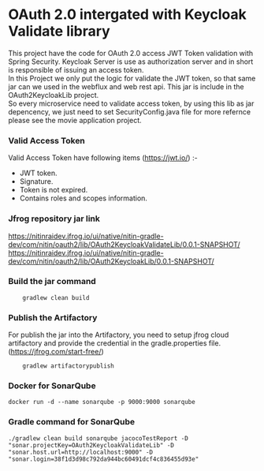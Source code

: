 # OAuth 2.0 intergated with Keycloak Validate library
This project have the code for OAuth 2.0 access JWT Token validation with Spring Security. Keycloak Server is use as authorization server and in short is responsible of issuing an access token.<br/>
In this Project we only put the logic for validate the JWT token, so that same jar can we used in the webflux and web rest api. This jar is include in the OAuth2KeycloakLib project.  
So every microservice need to validate access token, by using this lib as jar depencency, we just need to set SecurityConfig.java file for more refernce please see the movie application project.     

### Valid Access Token 
Valid Access Token have following items (https://jwt.io/) :- <br/>
* JWT token. <br/>
* Signature. <br/> 
* Token is not expired. <br/>
* Contains roles and scopes information. <br/>

### Jfrog repository jar link 
https://nitinraidev.jfrog.io/ui/native/nitin-gradle-dev/com/nitin/oauth2/lib/OAuth2KeycloakValidateLib/0.0.1-SNAPSHOT/
</br>
https://nitinraidev.jfrog.io/ui/native/nitin-gradle-dev/com/nitin/oauth2/lib/OAuth2KeycloakLib/0.0.1-SNAPSHOT/


### Build the jar command
```
    gradlew clean build 

```

### Publish the Artifactory 
For publish the jar into the Artifactory, you need to setup jfrog cloud artifactory and provide the credential in the gradle.properties file.(https://jfrog.com/start-free/) <br/>

```
    gradlew artifactorypublish

```

### Docker for SonarQube

```
docker run -d --name sonarqube -p 9000:9000 sonarqube
```
### Gradle command for SonarQube
```
./gradlew clean build sonarqube jacocoTestReport -D "sonar.projectKey=OAuth2KeycloakValidateLib" -D "sonar.host.url=http://localhost:9000" -D "sonar.login=38f1d3d98c792da944bc60491dcf4c836455d93e"
```


